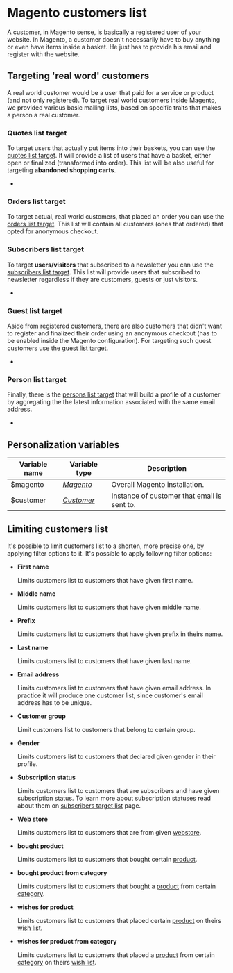 # Magento customers list

A customer, in Magento sense, is basically a registered user of your website. 
In Magento, a customer doesn't necessarily have to buy anything or even have items inside 
a basket. He just has to provide his email and register with the website. 

## Targeting 'real word' customers

A real world customer would be a user that paid for a service or product (and not only registered).
To target real world customers inside Magento, we provided various basic mailing lists, based 
on specific traits that makes a person a real customer. 

### Quotes list target

To target users that actually put items into their baskets, you can use the 
[quotes list target][quotes-target]. It will provide a list of users that have a basket, either open or finalized (transformed into order). This list will be also useful for targeting **abandoned
shopping carts**.

* [quotes-target]: MarketingSuite/magento-integration/targets/quotes

### Orders list target

To target actual, real world customers, that placed an order you can use the
[orders list target][orders-target].
This list will contain all customers (ones that ordered) that opted 
for anonymous checkout.

[orders-target]: MarketingSuite/magento-integration/targets/orders

### Subscribers list target
 
To target **users/visitors** that subscribed to a newsletter you can use the 
[subscribers list target][subscribers-target].
This list will provide users that subscribed to newsletter regardless if they are
customers, guests or just visitors.

* [subscribers-target]: MarketingSuite/magento-integration/targets/subscribers

### Guest list target

Aside from registered customers, there are also customers that didn't want to 
register and finalized their order using an anonymous checkout (has to be enabled inside 
the Magento configuration). For targeting such guest customers use the [guest list target][guests-target].

* [guests-target]: MarketingSuite/magento-integration/targets/guests

### Person list target

Finally, there is the [persons list target][persons-target]
that will build a profile of a customer by aggregating the the latest information associated with the same email address.

* [persons-target]: MarketingSuite/magento-integration/targets/persons

## Personalization variables

| Variable name | Variable type                     | Description                                 |
|---------------|-----------------------------------|---------------------------------------------| 
| $magento      | _[Magento][magento-object]_       | Overall Magento installation.               |
| $customer     | _[Customer][customer-object]_     | Instance of customer that email is sent to. |

## Limiting customers list

It's possible to limit customers list to a shorten, more precise one, by applying
filter options to it. It's possible to apply following filter options:

*  **First name**
     
   Limits customers list to customers that have given first name.

*  **Middle name**

   Limits customers list to customers that have given middle name.

*  **Prefix**

   Limits customers list to customers that have given prefix in theirs name.

*  **Last name**

   Limits customers list to customers that have given last name.

*  **Email address**

   Limits customers list to customers that have given email address. In practice 
   it will produce one customer list, since customer's email address has to be 
   unique.

*  **Customer group**

   Limit customers list to customers that belong to certain group.

*  **Gender**

   Limits customers list to customers that declared given gender in their profile.

*  **Subscription status**

   Limits customers list to customers that are subscribers and have given subscription
   status. To learn more about subscription statuses read about them on [subscribers 
   target list][subscribers-target] page.

*  **Web store**

   Limits customers list to customers that are from given [webstore][webstore-object].

*  **bought product**

   Limits customers list to customers that bought certain [product][product-object].

*  **bought product from category**

   Limits customers list to customers that bought a [product][product-object] from certain [category][category-object].

*  **wishes for product**

   Limits customers list to customers that placed certain [product][product-object] on theirs [wish list][wishlist-object].

*  **wishes for product from category**

   Limits customers list to customers that placed a [product][product-object] from certain [category][category-object] on theirs [wish list][wishlist-object].


[webstore-object]: MarketingSuite/magento-integration/object/webstore
[product-object]: MarketingSuite/magento-integration/object/product
[category-object]: MarketingSuite/magento-integration/object/category
[wishlist-object]: MarketingSuite/magento-integration/object/wishlist
[customer-object]: MarketingSuite/magento-integration/object/customer
[person-object]: MarketingSuite/magento-integration/object/person
[magento-object]: MarketingSuite/magento-integration/object/magento
[subscribers-target]: MarketingSuite/magento-integration/targets/subscribers
[guests-target]: MarketingSuite/magento-integration/targets/guests
[persons-target]: MarketingSuite/magento-integration/targets/persons
[orders-target]: MarketingSuite/magento-integration/targets/orders
[quotes-target]: MarketingSuite/magento-integration/targets/quotes
